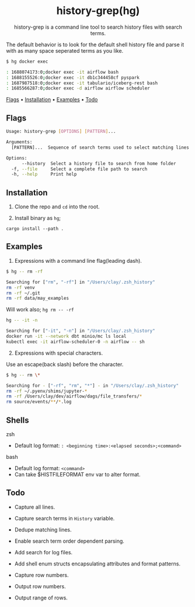 <div align="center">

# history-grep(hg)

history-grep is a command line tool to search history files with search terms.

</div>

The default behavior is to look for the default shell history file and parse it with as many space seperated terms as you like.

``` sh
$ hg docker exec

: 1688074173:0;docker exec -it airflow bash
: 1688155526:0;docker exec -it db1c344458cf pyspark
: 1687987518:0;docker exec -it tabulario/iceberg-rest bash
: 1685566287:0;docker exec -d airflow airflow scheduler
```


[Flags](#flags) •
[Installation](#installation) •
[Examples](#examples) •
[Todo](#todo) 

## Flags

``` sh
Usage: history-grep [OPTIONS] [PATTERN]...

Arguments:
  [PATTERN]...  Sequence of search terms used to select matching lines

Options:
      --history  Select a history file to search from home folder
  -f, --file     Select a complete file path to search
  -h, --help     Print help
```

## Installation

1. Clone the repo and `cd` into the root.

2. Install binary as `hg`;

`cargo install --path .`

## Examples

1. Expressions with a command line flag(leading dash).

``` sh
$ hg -- rm -rf

Searching for ["rm", "-rf"] in "/Users/clay/.zsh_history"
rm -rf venv
rm -rf ~/.git
rm -rf data/may_examples
```

Will work also; `hg rm -- -rf`

``` sh
hg -- -it -n

Searching for ["-it", "-n"] in "/Users/clay/.zsh_history"
docker run -it --network dbt minio/mc ls local
kubectl exec -it airflow-scheduler-0 -n airflow -- sh
```

2. Expressions with special characters.

Use an escape(back slash) before the character.
``` sh
$ hg -- rm \*

Searching for - ["-rf", "rm", "*"] - in "/Users/clay/.zsh_history"
rm -rf ~/.pyenv/shims/jupyter-*
rm -rf /Users/clay/dev/airflow/dags/file_transfers/*
rm source/events/**/*.log
```

## Shells

zsh
* Default log format: `: <beginning time>:<elapsed seconds>;<command>`

bash
* Default log format: `<command>`
* Can take $HISTFILEFORMAT env var to alter format.

## Todo

* Capture all lines.

* Capture search terms in `History` variable.

* Dedupe matching lines.

* Enable search term order dependent parsing.

* Add search for log files.

* Add shell enum structs encapsulating attributes and format patterns.

* Capture row numbers.

* Output row numbers.

* Output range of rows. 

